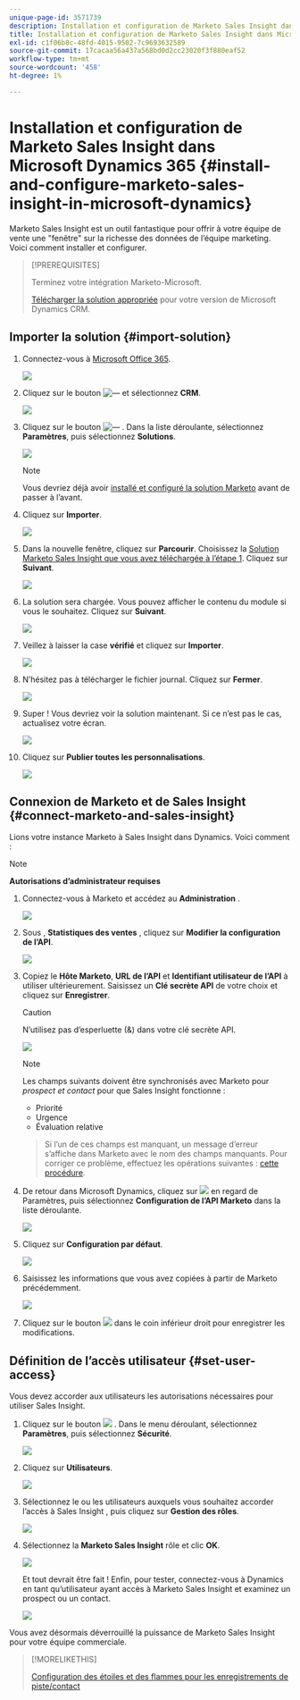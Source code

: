 ```yaml
---
unique-page-id: 3571739
description: Installation et configuration de Marketo Sales Insight dans Microsoft Dynamics 365 - Documents Marketo - Documentation du produit
title: Installation et configuration de Marketo Sales Insight dans Microsoft Dynamics 365
exl-id: c1f06b8c-48fd-4015-9502-7c9693632589
source-git-commit: 17cacaa56a437a568bd0d2cc23020f3f880eaf52
workflow-type: tm+mt
source-wordcount: '458'
ht-degree: 1%

---
```


# Installation et configuration de Marketo Sales Insight dans Microsoft Dynamics 365 {#install-and-configure-marketo-sales-insight-in-microsoft-dynamics}

Marketo Sales Insight est un outil fantastique pour offrir à votre équipe de vente une &quot;fenêtre&quot; sur la richesse des données de l’équipe marketing. Voici comment installer et configurer.

>[!PREREQUISITES]
>
>Terminez votre intégration Marketo-Microsoft.
>
>[Télécharger la solution appropriée](/help/marketo/product-docs/marketo-sales-insight/msi-for-microsoft-dynamics/installing/download-the-marketo-sales-insight-solution-for-microsoft-dynamics.md) pour votre version de Microsoft Dynamics CRM.

## Importer la solution {#import-solution}

1. Connectez-vous à [Microsoft Office 365](https://login.microsoftonline.com/).

   ![](assets/image2015-3-16-15-58-55.png)

1. Cliquez sur le bouton ![—](assets/image2015-3-16-16-1-13.png) et sélectionnez **CRM**.

   ![](assets/image2015-3-16-16-0-10.png)

1. Cliquez sur le bouton ![—](assets/image2015-5-13-10-5-8.png) . Dans la liste déroulante, sélectionnez **Paramètres**, puis sélectionnez **Solutions**.

   ![](assets/image2015-5-13-10-4-1.png)

   >[!NOTE]
   >
   >Vous devriez déjà avoir [installé et configuré la solution Marketo](/help/marketo/product-docs/crm-sync/microsoft-dynamics-sync/sync-setup/microsoft-dynamics-365-with-ropc-connection/step-1-of-4-install.md) avant de passer à l’avant.

1. Cliquez sur **Importer**.

   ![](assets/image2014-12-12-9-3a5-3a27.png)

1. Dans la nouvelle fenêtre, cliquez sur **Parcourir**. Choisissez la [Solution Marketo Sales Insight que vous avez téléchargée à l’étape 1](#msi). Cliquez sur **Suivant**.

   ![](assets/image2015-5-13-15-3a38-3a49.png)

1. La solution sera chargée. Vous pouvez afficher le contenu du module si vous le souhaitez. Cliquez sur **Suivant**.

   ![](assets/image2014-12-12-9-3a6-3a10.png)

1. Veillez à laisser la case **vérifié** et cliquez sur **Importer**.

   ![](assets/image2014-12-12-9-3a6-3a19.png)

1. N’hésitez pas à télécharger le fichier journal. Cliquez sur **Fermer**.

   ![](assets/image2014-12-12-9-3a6-3a29.png)

1. Super ! Vous devriez voir la solution maintenant. Si ce n’est pas le cas, actualisez votre écran.

   ![](assets/image2015-5-13-15-3a42-3a29.png)

1. Cliquez sur **Publier toutes les personnalisations**.

   ![](assets/image2015-11-10-11-3a15-3a40.png)

## Connexion de Marketo et de Sales Insight {#connect-marketo-and-sales-insight}

Lions votre instance Marketo à Sales Insight dans Dynamics. Voici comment :

>[!NOTE]
>
>**Autorisations d’administrateur requises**

1. Connectez-vous à Marketo et accédez au **Administration** .

   ![](assets/image2014-12-12-9-3a6-3a50.png)

1. Sous , **Statistiques des ventes** , cliquez sur **Modifier la configuration de l’API**.

   ![](assets/image2014-12-12-9-3a7-3a0.png)

1. Copiez le **Hôte Marketo**, **URL de l’API** et **Identifiant utilisateur de l’API** à utiliser ultérieurement. Saisissez un **Clé secrète API** de votre choix et cliquez sur **Enregistrer**.

   >[!CAUTION]
   >
   >N’utilisez pas d’esperluette (&amp;) dans votre clé secrète API.

   ![](assets/image2014-12-12-9-3a7-3a9.png)

   >[!NOTE]
   >
   >Les champs suivants doivent être synchronisés avec Marketo pour _prospect et contact_ pour que Sales Insight fonctionne :
   >
   > * Priorité
   > * Urgence
   > * Évaluation relative

   >
   >Si l’un de ces champs est manquant, un message d’erreur s’affiche dans Marketo avec le nom des champs manquants. Pour corriger ce problème, effectuez les opérations suivantes : [cette procédure](/help/marketo/product-docs/marketo-sales-insight/msi-for-microsoft-dynamics/setting-up-and-using/required-fields-for-syncing-marketo-with-dynamics.md).

1. De retour dans Microsoft Dynamics, cliquez sur ![](assets/image2015-5-13-15-3a49-3a19.png) en regard de Paramètres, puis sélectionnez **Configuration de l’API Marketo** dans la liste déroulante.

   ![](assets/image2015-5-13-16-3a4-3a1.png)

1. Cliquez sur **Configuration par défaut**.

   ![](assets/image2015-5-13-16-3a5-3a2.png)

1. Saisissez les informations que vous avez copiées à partir de Marketo précédemment.

   ![](assets/image2015-5-13-16-3a7-3a6.png)

1. Cliquez sur le bouton ![](assets/image2015-5-13-16-3a8-3a51.png) dans le coin inférieur droit pour enregistrer les modifications.

## Définition de l’accès utilisateur {#set-user-access}

Vous devez accorder aux utilisateurs les autorisations nécessaires pour utiliser Sales Insight.

1. Cliquez sur le bouton ![](assets/image2015-5-13-10-3a5-3a8.png) . Dans le menu déroulant, sélectionnez **Paramètres**, puis sélectionnez **Sécurité**.

   ![](assets/image2015-5-13-16-3a12-3a12.png)

1. Cliquez sur **Utilisateurs**.

   ![](assets/image2015-4-29-14-3a57-3a46.png)

1. Sélectionnez le ou les utilisateurs auxquels vous souhaitez accorder l’accès à Sales Insight , puis cliquez sur **Gestion des rôles**.

   ![](assets/image2015-4-29-14-3a59-3a31.png)

1. Sélectionnez la **Marketo Sales Insight** rôle et clic **OK**.

   ![](assets/image2014-12-12-9-3a9-3a22.png)

   Et tout devrait être fait ! Enfin, pour tester, connectez-vous à Dynamics en tant qu’utilisateur ayant accès à Marketo Sales Insight et examinez un prospect ou un contact.

   ![](assets/image2015-4-29-15-3a2-3a27.png)

Vous avez désormais déverrouillé la puissance de Marketo Sales Insight pour votre équipe commerciale.

>[!MORELIKETHIS]
>
>[Configuration des étoiles et des flammes pour les enregistrements de piste/contact](/help/marketo/product-docs/marketo-sales-insight/msi-for-microsoft-dynamics/setting-up-and-using/setting-up-stars-and-flames-for-lead-contact-records.md)
